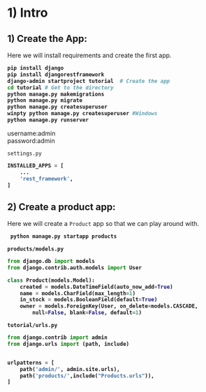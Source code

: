 # 1) Intro


## 1) Create the App:


Here we will install requirements and create the first app.

<b>

```bash
pip install django
pip install djangorestframework
django-admin startproject tutorial  # Create the app
cd tutorial # Get to the directory
python manage.py makemigrations
python manage.py migrate
python manage.py createsuperuser
winpty python manage.py createsuperuser #Windows
python manage.py runserver
```

</b>



username:admin  
password:admin





`settings.py`

<b>

```python
INSTALLED_APPS = [
    ...
    'rest_framework',
]
```

</b>








## 2) Create a product app:


Here we will create a `Product` app so that we can 
play around with.

<b>

```bash
 python manage.py startapp products
```
`products/models.py`

```python
from django.db import models
from django.contrib.auth.models import User

class Product(models.Model):
	created = models.DateTimeField(auto_now_add=True)
	name = models.CharField(max_length=1)
	in_stock = models.BooleanField(default=True)
	owner = models.ForeignKey(User, on_delete=models.CASCADE, 
		null=False, blank=False, default=1)
```



`tutorial/urls.py`

```python
from django.contrib import admin
from django.urls import (path, include)


urlpatterns = [
    path('admin/', admin.site.urls),
    path('products/',include("Products.urls")),
]
```


</b>























